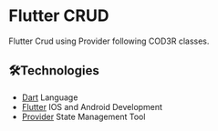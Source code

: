 # Flutter CRUD

Flutter Crud using Provider following COD3R classes.

## 🛠Technologies

- [Dart](https://dart.dev/) Language
- [Flutter](https://flutter.dev/?gclid=EAIaIQobChMIw7X23tmu7wIVDYWRCh390QJnEAAYASAAEgILLfD_BwE&gclsrc=aw.ds) IOS and Android Development
- [Provider](https://pub.dev/packages/provider) State Management Tool
